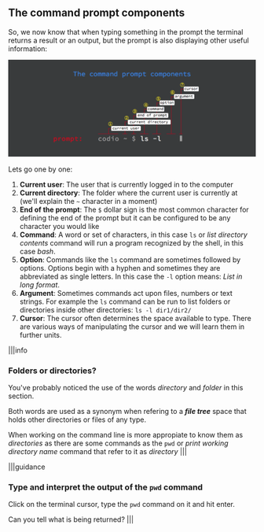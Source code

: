 ## The command prompt components

So, we now know that when typing something in the prompt the terminal returns a result or an output, but the prompt is also displaying other useful information:

![prompt components](.guides/img/cmd-prompt-components.png)

Lets go one by one: 

1. __Current user__: The user that is currently logged in to the computer
2. __Current directory__: The folder where the current user is currently at (we'll explain the `~` character in a moment)
3. __End of the prompt__: The `$` dollar sign is the most common character for defining the end of the prompt but it can be configured to be any character you would like
4. __Command__: A word or set of characters, in this case `ls` or _list directory contents_ command will run a program recognized by the shell, in this case _bash_.
5. __Option__: Commands like the `ls` command are sometimes followed by options. Options begin with a hyphen and sometimes they are abbreviated as single letters. In this case the `-l` option means: _List in long format_.
6. __Argument__: Sometimes commands act upon files, numbers or text strings. For example the `ls` command can be run to list folders or directories inside other directories: `ls -l dir1/dir2/`
7. __Cursor__: The cursor often determines the space available to type. There are various ways of manipulating the cursor and we will learn them in further units.

|||info
### Folders or directories?
You've probably noticed the use of the words _directory_ and _folder_ in this section. 

Both words are used as a synonym when refering to a __*file tree*__ space that holds other directories or files of any type.

When working on the command line is more appropiate to know them as _directories_ as there are some commands as the `pwd` or _print working directory name_ command that refer to it as _directory_
|||

|||guidance
### Type and interpret the output of the `pwd` command
Click on the terminal cursor, type the `pwd` command on it and hit enter.

Can you tell what is being returned?
|||